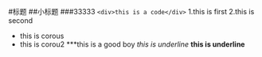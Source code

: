 #标题
##小标题
###33333
`<div>this is a code</div>`
1.this is first 
2.this is second
* this is corous
* this is corou2
***this is a good boy
*this is underline*
**this is underline**

